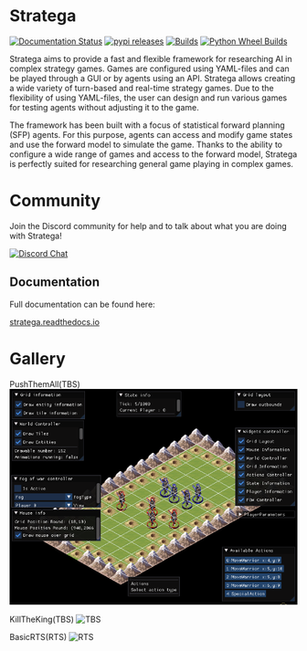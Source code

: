 ﻿# Stratega
[![Documentation Status](https://readthedocs.org/projects/stratega/badge/?version=latest)](https://stratega.readthedocs.io/en/latest/?badge=latest)
[![pypi releases](https://img.shields.io/pypi/v/stratega.svg)](https://pypi.org/project/stratega)
[![Builds](https://github.com/GAIGResearch/Stratega/actions/workflows/ci.yml/badge.svg?branch=dev)](https://github.com/GAIGResearch/Stratega/actions/workflows/ci.yml)
[![Python Wheel Builds](https://github.com/GAIGResearch/Stratega/actions/workflows/wheels.yml/badge.svg?branch=dev)](https://github.com/GAIGResearch/Stratega/actions/workflows/wheels.yml)

Stratega aims to provide a fast and flexible framework for researching AI in complex strategy games. Games are configured using YAML-files and can be played through a GUI or by agents using an API. Stratega allows creating a wide variety of turn-based and real-time strategy games. Due to the flexibility of using YAML-files, the user can design and run various games for testing agents without adjusting it to the game.

The framework has been built with a focus of statistical forward planning (SFP) agents. For this purpose, agents can access and modify game states and use the forward model to simulate the game. Thanks to the ability to configure a wide range of games and access to the forward model, Stratega is perfectly suited for researching general game playing in complex games.

# Community

Join the Discord community for help and to talk about what you are doing with Stratega!

[![Discord Chat](https://img.shields.io/discord/783231009738719233.svg)](https://discord.gg/Y2uZZ3TSuT)

## Documentation

Full documentation can be found here:

[stratega.readthedocs.io](https://stratega.readthedocs.io/)

# Gallery

PushThemAll(TBS)
![TBS](/images/tbsPushThemAll.gif)

KillTheKing(TBS)
![TBS](/images/tbsKillTheKing.gif)

BasicRTS(RTS)
![RTS](/images/rtsBasic.gif)

